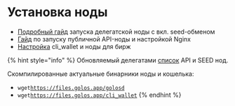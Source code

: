 # Установка ноды

* [Подробный гайд](guide.md) запуска делегатской ноды с вкл. seed-обменом
* [Гайд](guide-api.md) по запуску публичной API-ноды и настройкой Nginx
* [Настройка](guide-exchange.md) cli\_wallet и ноды для бирж

{% hint style="info" %}
Обновляемый делегатами [список](https://wallet.golos.id/nodes) API и SEED нод.

Скомпилированные актуальные бинарники ноды и кошелька:

* `wget`[`https://files.golos.app/golosd`](https://files.golos.app/golosd)
* `wget`[`https://files.golos.app/cli_wallet`](https://files.golos.app/cli\_wallet)
{% endhint %}
